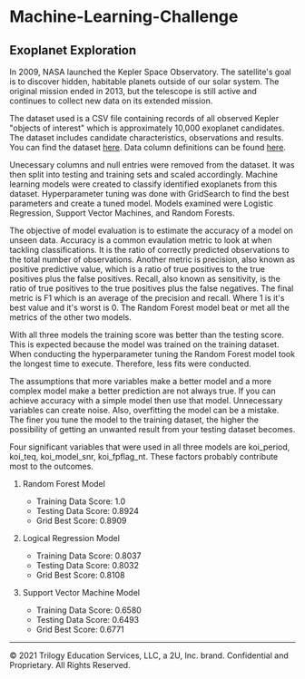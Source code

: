 # Machine-Learning-Challenge
## Exoplanet Exploration

In 2009, NASA launched the Kepler Space Observatory.  The satellite's goal is to discover hidden, habitable planets outside of our solar system.  The original mission ended in 2013, but the telescope is still active and continues to collect new data on its extended mission.

The dataset used is a CSV file containing records of all observed Kepler "objects of interest" which is approximately 10,000 exoplanet candidates.  The dataset includes candidate characteristics, observations and results.  You can find the dataset [here](https://www.kaggle.com/nasa/kepler-exoplanet-search-results).  Data column definitions can be found [here](https://exoplanetarchive.ipac.caltech.edu/docs/API_kepcandidate_columns.html).

Unecessary columns and null entries were removed from the dataset.  It was then split into testing and training sets and scaled accordingly.  Machine learning models were created to classify identified exoplanets from this dataset. Hyperparameter tuning was done with GridSearch to find the best parameters and create a tuned model.  Models examined were Logistic Regression, Support Vector Machines, and Random Forests.  

The objective of model evaluation is to estimate the accuracy of a model on unseen data.  Accuracy is a common evaulation metric to look at when tackling classifications.  It is the ratio of correctly predicted observations to the total number of observations.  Another metric is precision, also known as positive predictive value, which is a ratio of true positives to the true positives plus the false positives.  Recall, also known as sensitivity, is the ratio of true positives to the true positives plus the false negatives.  The final metric is F1 which is an average of the precision and recall.  Where 1 is it's best value and it's worst is 0.  The Random Forest model beat or met all the metrics of the other two models.

With all three models the training score was better than the testing score.  This is expected because the model was trained on the training dataset.  When conducting the hyperparameter tuning the Random Forest model took the longest time to execute.  Therefore, less fits were conducted.

The assumptions that more variables make a better model and a more complex model make a better prediction are not always true.  If you can achieve accuracy with a simple model then use that model.  Unnecessary variables can create noise.  Also, overfitting the model can be a mistake.  The finer you tune the model to the training dataset, the higher the possibility of getting an unwanted result from your testing dataset becomes.

Four significant variables that were used in all three models are koi_period, koi_teq, koi_model_snr, koi_fpflag_nt.  These factors probably contribute most to the outcomes.  

1. Random Forest Model
    * Training Data Score: 1.0
    * Testing Data Score: 0.8924
    * Grid Best Score: 0.8909

2. Logical Regression Model
    * Training Data Score: 0.8037
    * Testing Data Score: 0.8032
    * Grid Best Score: 0.8108

3. Support Vector Machine Model
    * Training Data Score: 0.6580
    * Testing Data Score: 0.6493
    * Grid Best Score: 0.6771

---
© 2021 Trilogy Education Services, LLC, a 2U, Inc. brand. Confidential and Proprietary. All Rights Reserved.